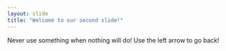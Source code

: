 ```yaml
---
layout: slide
title: "Welcome to our second slide!"
---
```

Never use something when nothing will do!
Use the left arrow to go back!
